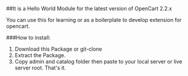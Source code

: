 ##It is a Hello World Module for the latest version of OpenCart 2.2.x

You can use this for learning or as a boilerplate to develop extension for opencart.


###How to install:

1. Download this Package or git-clone
2. Extract the Package.
3. Copy admin and catalog folder then paste to your local server or live server root. That's it.


